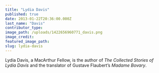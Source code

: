 ```yaml
---
title: "Lydia Davis"
published: true
date: 2013-01-22T20:36:00.000Z
last_name: "Davis"
contributor_type:
image_path: /uploads/1422656960771_davis.png
image_credit:
featured_image_path:
slug: lydia-davis
---
```


Lydia Davis, a MacArthur Fellow, is the author of _The Collected Stories of Lydia Davis_ and the translator of Gustave Flaubert’s _Madame Bovary_.

